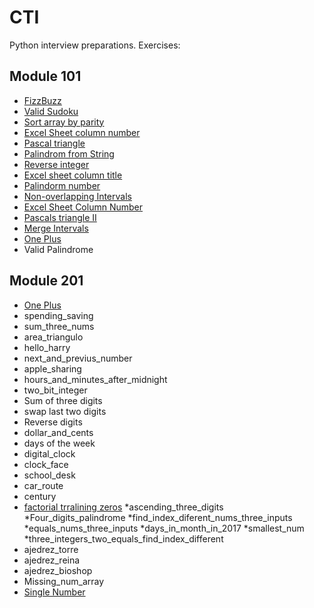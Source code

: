 # CTI

Python interview preparations. Exercises:

## Module 101
 * [FizzBuzz](https://leetcode.com/problems/fizz-buzz/)
 * [Valid Sudoku](https://leetcode.com/problems/valid-sudoku/)
 * [Sort array by parity](https://leetcode.com/problems/sort-array-by-parity/)
 * [Excel Sheet column number](https://leetcode.com/problems/excel-sheet-column-number/)
 * [Pascal triangle](https://leetcode.com/problems/pascals-triangle/)
 * [Palindrom from String](https://leetcode.com/problems/can-make-palindrome-from-substring/)
 * [Reverse integer](https://leetcode.com/problems/reverse-integer/)
 * [Excel sheet column title](https://leetcode.com/problems/excel-sheet-column-title/)
 * [Palindorm number](https://leetcode.com/problems/palindrome-number/)
 * [Non-overlapping Intervals](https://leetcode.com/problems/non-overlapping-intervals/)
 * [Excel Sheet Column Number](https://leetcode.com/problems/excel-sheet-column-number/)
 * [Pascals triangle II](https://leetcode.com/problems/pascals-triangle-ii/)
 * [Merge Intervals](https://leetcode.com/problems/merge-intervals/)
 * [One Plus](https://leetcode.com/problems/plus-one/)
 *  Valid Palindrome

## Module 201
* [One Plus](https://leetcode.com/problems/plus-one/)
* spending_saving
* sum_three_nums
* area_triangulo
* hello_harry
* next_and_previus_number
* apple_sharing
* hours_and_minutes_after_midnight
* two_bit_integer
* Sum of three digits
* swap last two digits
* Reverse digits
* dollar_and_cents
* days of the week
* digital_clock
* clock_face
* school_desk
* car_route
* century
* [factorial trralining zeros](https://leetcode.com/problems/factorial-trailing-zeroes/)
*ascending_three_digits
*Four_digits_palindrome
*find_index_diferent_nums_three_inputs
*equals_nums_three_inputs
*days_in_month_in_2017
*smallest_num
*three_integers_two_equals_find_index_different
* ajedrez_torre
* ajedrez_reina
* ajedrez_bioshop
* Missing_num_array
* [Single Number](https://leetcode.com/problems/single-number/)